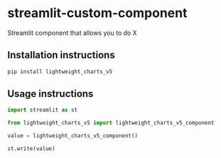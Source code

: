 # streamlit-custom-component

Streamlit component that allows you to do X

## Installation instructions

```sh
pip install lightweight_charts_v5
```

## Usage instructions

```python
import streamlit as st

from lightweight_charts_v5 import lightweight_charts_v5_component

value = lightweight_charts_v5_component()

st.write(value)
```
